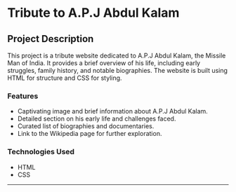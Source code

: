 # Tribute to A.P.J Abdul Kalam

## Project Description

This project is a tribute website dedicated to A.P.J Abdul Kalam, the Missile Man of India. It provides a brief overview of his life, including early struggles, family history, and notable biographies. The website is built using HTML for structure and CSS for styling.

### Features

- Captivating image and brief information about A.P.J Abdul Kalam.
- Detailed section on his early life and challenges faced.
- Curated list of biographies and documentaries.
- Link to the Wikipedia page for further exploration.

### Technologies Used

- HTML
- CSS

------------------------------------------------------------------



